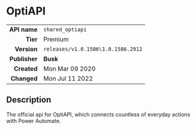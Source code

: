 # OptiAPI
| | |
|-:|-|
|**API name**|`shared_optiapi`|
|**Tier**|Premium|
|**Version**|`releases/v1.0.1586\1.0.1586.2912`|
|**Publisher**|**Busk**|
|**Created**|Mon Mar 09 2020|
|**Changed**|Mon Jul 11 2022|

## Description
The official api for OptiAPI, which connects countless of everyday actions with Power Automate.
